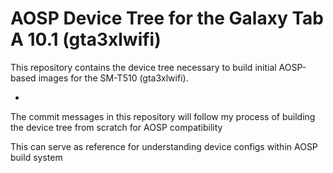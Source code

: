 # AOSP Device Tree for the Galaxy Tab A 10.1 (gta3xlwifi)

This repository contains the device tree necessary to build initial AOSP-based images for the SM-T510 (gta3xlwifi).

- 

The commit messages in this repository will follow my process of building the device tree from scratch for AOSP compatibility

This can serve as reference for understanding device configs within AOSP build system
